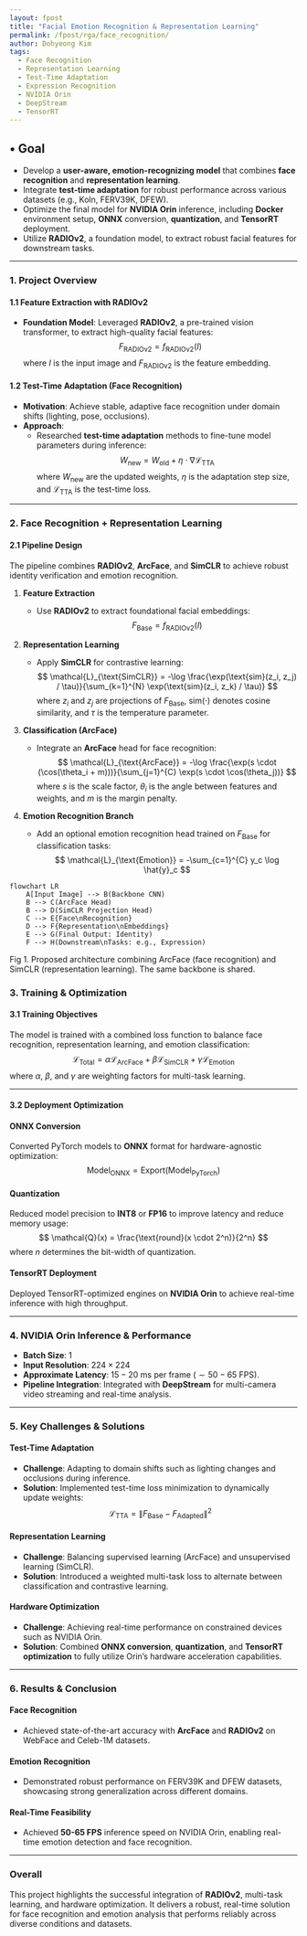 ```yaml
---
layout: fpost
title: "Facial Emotion Recognition & Representation Learning"
permalink: /fpost/rga/face_recognition/
author: Dohyeong Kim
tags:   
  - Face Recognition
  - Representation Learning
  - Test-Time Adaptation
  - Expression Recognition
  - NVIDIA Orin
  - DeepStream
  - TensorRT
---
```


## • Goal
- Develop a **user-aware, emotion-recognizing model** that combines **face recognition** and **representation learning**.
- Integrate **test-time adaptation** for robust performance across various datasets (e.g., Koln, FERV39K, DFEW).
- Optimize the final model for **NVIDIA Orin** inference, including **Docker** environment setup, **ONNX** conversion, **quantization**, and **TensorRT** deployment.
- Utilize **RADIOv2**, a foundation model, to extract robust facial features for downstream tasks.

---

### 1. Project Overview

#### 1.1 Feature Extraction with RADIOv2
- **Foundation Model**: Leveraged **RADIOv2**, a pre-trained vision transformer, to extract high-quality facial features:
  $$
  F_{\text{RADIOv2}} = f_{\text{RADIOv2}}(I)
  $$
  where $I$ is the input image and $F_{\text{RADIOv2}}$ is the feature embedding.

#### 1.2 Test-Time Adaptation (Face Recognition)
- **Motivation**: Achieve stable, adaptive face recognition under domain shifts (lighting, pose, occlusions).
- **Approach**:  
  - Researched **test-time adaptation** methods to fine-tune model parameters during inference:
    $$
    W_{\text{new}} = W_{\text{old}} + \eta \cdot \nabla \mathcal{L}_{\text{TTA}}
    $$
    where $W_{\text{new}}$ are the updated weights, $\eta$ is the adaptation step size, and $\mathcal{L}_{\text{TTA}}$ is the test-time loss.

---

### 2. Face Recognition + Representation Learning

#### 2.1 Pipeline Design
The pipeline combines **RADIOv2**, **ArcFace**, and **SimCLR** to achieve robust identity verification and emotion recognition.

1. **Feature Extraction**  
   - Use **RADIOv2** to extract foundational facial embeddings:  
     $$
     F_{\text{Base}} = f_{\text{RADIOv2}}(I)
     $$

2. **Representation Learning**  
   - Apply **SimCLR** for contrastive learning:
     $$
     \mathcal{L}_{\text{SimCLR}} = -\log \frac{\exp(\text{sim}(z_i, z_j) / \tau)}{\sum_{k=1}^{N} \exp(\text{sim}(z_i, z_k) / \tau)}
     $$
     where $z_i$ and $z_j$ are projections of $F_{\text{Base}}$, $\text{sim}(\cdot)$ denotes cosine similarity, and $\tau$ is the temperature parameter.

3. **Classification (ArcFace)**  
   - Integrate an **ArcFace** head for face recognition:
     $$
     \mathcal{L}_{\text{ArcFace}} = -\log \frac{\exp(s \cdot (\cos(\theta_i + m)))}{\sum_{j=1}^{C} \exp(s \cdot \cos(\theta_j))}
     $$
     where $s$ is the scale factor, $\theta_i$ is the angle between features and weights, and $m$ is the margin penalty.

4. **Emotion Recognition Branch**  
   - Add an optional emotion recognition head trained on $F_{\text{Base}}$ for classification tasks:
     $$
     \mathcal{L}_{\text{Emotion}} = -\sum_{c=1}^{C} y_c \log \hat{y}_c
     $$


```mermaid
flowchart LR
    A[Input Image] --> B(Backbone CNN)
    B --> C(ArcFace Head)
    B --> D(SimCLR Projection Head)
    C --> E{Face\nRecognition}
    D --> F{Representation\nEmbeddings}
    E --> G(Final Output: Identity)
    F --> H(Downstream\nTasks: e.g., Expression)
```
Fig 1. Proposed architecture combining ArcFace (face recognition) and SimCLR (representation learning). The same backbone is shared.

### 3. Training & Optimization

#### 3.1 Training Objectives
The model is trained with a combined loss function to balance face recognition, representation learning, and emotion classification:
$$
\mathcal{L}_{\text{Total}} = \alpha \mathcal{L}_{\text{ArcFace}} + \beta \mathcal{L}_{\text{SimCLR}} + \gamma \mathcal{L}_{\text{Emotion}}
$$
where $\alpha$, $\beta$, and $\gamma$ are weighting factors for multi-task learning.

---


#### 3.2 Deployment Optimization

#### **ONNX Conversion**
Converted PyTorch models to **ONNX** format for hardware-agnostic optimization:
$$
\text{Model}_{\text{ONNX}} = \text{Export}(\text{Model}_{\text{PyTorch}})
$$

#### **Quantization**
Reduced model precision to **INT8** or **FP16** to improve latency and reduce memory usage:
$$
\mathcal{Q}(x) = \frac{\text{round}(x \cdot 2^n)}{2^n}
$$
where $n$ determines the bit-width of quantization.

#### **TensorRT Deployment**
Deployed TensorRT-optimized engines on **NVIDIA Orin** to achieve real-time inference with high throughput.

---

### 4. NVIDIA Orin Inference & Performance

- **Batch Size**: 1  
- **Input Resolution**: $224 \times 224$  
- **Approximate Latency**: $15-20$ ms per frame ($\sim 50-65$ FPS).  
- **Pipeline Integration**: Integrated with **DeepStream** for multi-camera video streaming and real-time analysis.

---

### 5. Key Challenges & Solutions

#### **Test-Time Adaptation**
- **Challenge**: Adapting to domain shifts such as lighting changes and occlusions during inference.  
- **Solution**: Implemented test-time loss minimization to dynamically update weights:
  $$
  \mathcal{L}_{\text{TTA}} = \| F_{\text{Base}} - F_{\text{Adapted}} \|^2
  $$

#### **Representation Learning**
- **Challenge**: Balancing supervised learning (ArcFace) and unsupervised learning (SimCLR).  
- **Solution**: Introduced a weighted multi-task loss to alternate between classification and contrastive learning.

#### **Hardware Optimization**
- **Challenge**: Achieving real-time performance on constrained devices such as NVIDIA Orin.  
- **Solution**: Combined **ONNX conversion**, **quantization**, and **TensorRT optimization** to fully utilize Orin’s hardware acceleration capabilities.

---

### 6. Results & Conclusion

#### **Face Recognition**
- Achieved state-of-the-art accuracy with **ArcFace** and **RADIOv2** on WebFace and Celeb-1M datasets.

#### **Emotion Recognition**
- Demonstrated robust performance on FERV39K and DFEW datasets, showcasing strong generalization across different domains.

#### **Real-Time Feasibility**
- Achieved **50-65 FPS** inference speed on NVIDIA Orin, enabling real-time emotion detection and face recognition.

---

### **Overall**
This project highlights the successful integration of **RADIOv2**, multi-task learning, and hardware optimization. It delivers a robust, real-time solution for face recognition and emotion analysis that performs reliably across diverse conditions and datasets.
